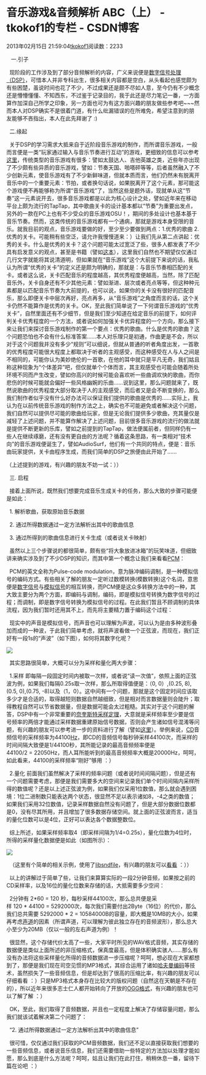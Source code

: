 # 音乐游戏&音频解析 ABC（上） - tkokof1的专栏 - CSDN博客

2013年02月15日 21:59:04[tkokof1](https://me.csdn.net/tkokof1)阅读数：2233


   一.引子

  现阶段的工作涉及到了部分音频解析的内容，广义来说便是[数字信号处理（DSP）](http://en.wikipedia.org/wiki/Digital_signal_processing)，可惜本人并非专科出生，很多相关内容都是空白，从头看起也感觉颇为有些困楚，虽说时间也花了不少，不过成果还是颇不尽如人意，至今仍有不少概念还是懵懵懂懂、不知西东，不过鉴于记录目的，我于此还是尽力笔记一番，一方面算作加深自己所学之印象，另一方面也可为有这方面兴趣的朋友做些参考吧~~~然而本人对DSP确实不是很着门道，有什么纰漏错误的在所难免，希望注意到的朋友能够不吝指出，本人在此先拜谢了 :)

  二.缘起

  关于DSP的学习需求大抵来自于近阶段音乐游戏的制作，而所谓音乐游戏，一般而言便是一类“玩家通过输入与音乐节奏进行互动”的游戏，更细致的信息可以参考[这里](http://en.wikipedia.org/wiki/Music_video_game)，传统类型的音乐游戏有很多：譬如太鼓达人、吉他英雄之类，近些年亦出现了不少颇有些异质的音乐游戏，譬如：节奏天国、啪嗒砰等等，后者虽然融入了不少创新元素，使音乐游戏有了不少新鲜味道，但就本质而言，他们仍然未有脱离开音乐中的一个重要元素：节拍，或者换句话说，如果脱离开了这个元素，那可能这个游戏便不再能够称为所谓“音乐游戏”了，当然这些是题外话，现就单从这“节奏”这一元素说开去，很多音乐游戏都是以此为核心设计之处，譬如近年来在移动平台上颇为流行的TapTap，其中歌曲关卡的设计基本都以“节奏”为重要出发点，另外的一款在PC上也有不少受众的音乐游戏OSU！，期间的多处设计也基本基于音乐节奏。然而，这类传统的音乐游戏都有一个通病，那就是游戏本身受限的音乐。就我目前的观点，音乐游戏要做的好，至少至少要做到两点：1.优秀的歌曲 2.优秀的关卡。可能稍有些空泛，请允许我慢慢道来：）让我们先从第二点讲起：优秀的关卡。什么是优秀的关卡？这个问题可能太过宽泛了些，很多人都发表了不少具有启发意义的观点，甚至是书籍（譬如[这本](http://www.google.com.hk/books?id=iX3oWHNf9hMC)），这里我们自然也不期望仅仅通过几行文字就能将其说清道明，但如果就在“音乐游戏”这个大前提下来说的话，我私认为所谓“优秀的关卡”的定义还是颇为明确的，那就是：与音乐节奏相匹配的关卡。或者这么说，关卡匹配音乐的程度越高，其优秀程度便越高，当然，除了匹配音乐外，关卡自身还有不少其他元素：譬如渐进、层次或者亮点等等，但这种种元素都是以匹配音乐节奏为大前提的，也可以说，如果你的关卡没有很好的匹配音乐，那么即便关卡中层次再好，亮点再多，从“音乐游戏”之角度而言的话，这个关卡仍然不能算作是优秀的关卡。OK，至此我们简单说了一下何谓音乐游戏的“优秀关卡”，自然里面还有不少细节，但是我们至少知道在给定音乐的前提下，如何评判关卡优秀程度的一个方法，或者说如何加强关卡优异程度的一个方向，那么接下来让我们来探讨音乐游戏制作的第一个要点：优秀的歌曲。什么是优秀的歌曲？这个问题恐怕也不会有什么标准答案……本人对乐理只是初通，作曲更是不会，所以对于这个问题我并没有多少“规则”可以细说，但就从普通的听者角度出发，一首歌的优秀程度可能很大程度上都取决于听者的主观感受，而这种感受在人与人之间是不相同的，可能你认为美妙绝伦的一首歌，在他的耳中就只是平凡无奇，我们姑且称这种现象为“个体差异”吧，但仅就单个个体而言，其主观感受也可能会随着所处环境不同而产生改变，譬如你高兴的时候可能会喜欢听一些曲调欢快的歌曲，而你悲伤的时候可能就会偏好一些风格幽婉的乐曲……说到这里，那么问题就来了，既然说歌曲的优秀程度大部分取决于人的主观感受，而后者又是会不断变换的，那么我们制作者似乎没有什么好办法可以保证我们提供的歌曲是优秀的……实际上，我认为在以前传统音乐游戏的制作方法之上，确实也不可能避免或者解决这个问题，我们自然可以提供尽可能的歌曲给玩家，但是无论我们提供多少歌曲，充其量仅是减轻了上述问题，并不能算作解决了上述问题，目前很多音乐游戏的流行的做法就是提供不断更新的乐库，譬如之前提到的TapTap，做法便属前者，但同样仍有一些人在继续琢磨，还有没有更自由的方法呢？循着这条思路，有一类相对“技术向”的音乐游戏便诞生了，譬如AudioSurf，他们有一个共同的特点，便是：音乐由玩家提供，关卡由程序生成，而我们简单的DSP之旅便由此开始了……

（上述提到的游戏，有兴趣的朋友不妨一试：））

  三. 启程

  接着上面所说，既然我们想要完成音乐生成关卡的任务，那么大致的步骤可能便是如此：

  1. 解析歌曲，获取原始音乐数据

  2. 通过所得数据通过一定方法解析出其中的歌曲信息

  3. 通过所得到的歌曲信息进行关卡生成（或者说关卡映射）

  虽然以上三个步骤说的都很简单，颇有些“将大象放进冰箱”的玩笑味道，但细致讲来确实涉及到了不少DSP的知识，而其中第一个概念让我们来看看[PCM](http://en.wikipedia.org/wiki/PCM)：

  PCM的英文全称为Pulse-code modulation，意为脉冲编码调制，是一种模拟信号的编码方式。有些相关了解的朋友一定听过数模转换(模数转换)这个名词，意思便是[数字信号](http://en.wikipedia.org/wiki/Digital_signal)与[模拟信号](http://en.wikipedia.org/wiki/Analog_signal)的相互转换，而PCM便是这众多转换方法中的一种，其大致主要分为两个方面，即编码与调制，编码，即是模拟信号转换为数字信号的过程；而调制，即是数字信号转换为模拟信号的过程。在此我们暂且不顾调制的具体流程，因为我们暂时还用其不上，而先将主要精力置于编码这个过程：

  现实中的声音是模拟信号，而声音也可以理解为声波，可以认为是由多种波形叠加而成的一种波，于此我们简单考虑，就将声波看做一个正弦波，而现在，我们正好有一段1s的“声波”（如下图），如何将其数字化呢？

![](https://img-my.csdn.net/uploads/201302/15/1360937009_2657.png)

  其实思路很简单，大概可以分为采样和量化两大步骤：

  1.采样 即每隔一段固定时间内被取一次样，或者说“读一次值”，依照上面的正弦波为例，如果我们每隔0.25s取一次样，那么所取得值便是：（0, 0）,(0.25, 8),(0.5, 0),(0.75, -8)以及（1，0）。这中间有一个问题，那就是这个固定时间应该取多少才是合适的，取得越短则数据自然越细致，但是相对而言数据量则会陡升；取得教程自然可以节省数据量，但是数据可能会太过粗糙。其实对于这个问题的解答，DSP中有一个非常重要的[奈奎斯特采样定理](http://en.wikipedia.org/wiki/Nyquist%E2%80%93Shannon_sampling_theorem)，大意就是采样频率至少要是信号频率的两倍才能通过采样数据重建原始信号数据，否则会产生诸如信号混淆等问题，有兴趣的朋友可以参考进一步的资料进行了解（譬如[这里](http://www.dspguide.com)）。举例来说，[CD](http://zh.wikipedia.org/wiki/CD)音频信号的采样频率为44100[Hz](http://zh.wikipedia.org/wiki/Hz)，即CD的音频信号每秒钟采样44100次，而采样的时间间隔大致便是1/44100秒，其所能记录的最高音频频率便是44100/2 = 22050Hz，而人耳所能听到的最高音频频率大概是20000Hz，呵呵，如此看来，44100的采样频率“刚好”够用 ：）

  2.量化 前面我们虽然解决了采样的频率问题（或者说时间间隔问题），但是还有一个问题需要考虑，那便是我们需要多大的空间来记录我们单个时间间隔内采样所得的数值呢？还是以上述正弦波为例，如果我们仅采用1位数值，那么就会遇到困境：1位二进制数只能表达两个状态，很显然不足以表示诸如8，-4之类的数值；如果我们采用32位数值，记录采样数据自然没有问题了，但是大部分数据位数都是0，没有尽其所用，并且增加了很多数据存储空间。就上面的正弦波而言，适当的量化位数可以是4位，正好可以表达各个数据整数位。

  综上所述，如果采样频率取4（即采样间隔为1/4=0.25s），量化位数为4位时，所得的采样量化数据便是如此（如图所示）：

![](https://img-my.csdn.net/uploads/201302/15/1360937017_4987.png)

  （这里有个简单的相关示例，使用了[libsndfile](http://www.mega-nerd.com/libsndfile/)，有兴趣的朋友可以[看看](https://github.com/tkokof/GitTest) ：））

  以上的讲解过于简单了些，让我们来算算实际的一段2分钟音频，如果按之前的CD采样率，以及16位的量化位数来存储的话，大抵需要多少空间：

  2分钟有 2*60 = 120 秒，每秒采样44100次，那么总共便是采样 120 * 44100 = 5292000次，每次我们需要付出2Byte（16位）的代价，那么我们总共需要 5292000 * 2 = 10584000B的容量，即大概是10MB的大小，如果再考虑[声道](http://en.wikipedia.org/wiki/Audio_channel)的因素（所谓声道，可以理解为彼此独立存在的音频波形），那么总大小至少为20MB（仅以一般的左右声道为例）！

  很显然，这个存储代价太高了一些，大家平时所见的WAV格式音频，其实存储的数据便是类似上面所述的非压缩格式，保真度最高，但是体积确实骇人……那么有没有办法将这些采样量化所得的音频数据进一步压缩呢？呵呵，想必现在大家都想到了，那便是我们现在司空见惯的MP3格式，其综合运用了诸如[哈夫曼编码](http://en.wikipedia.org/wiki/Huffman_coding)等技术，虽然损失了一些音频信息，但是却达到了很高的压缩比率，有兴趣的朋友可以仔细看看 ：）只是MP3格式本身存在比较大的版权问题（自然这在天朝是不存在的），所以近年来很多志士仁人都开始转向了开放的[OGG格式](http://www.xiph.org/ogg/)，有兴趣的朋友也可以了解了解 ：）

  OK，至此，我们取得了音频数据，并且也一定程度上解决了存储容量问题，那么我们就该试着解决第二个问题了：

  “2. 通过所得数据通过一定方法解析出其中的歌曲信息”

  很可惜，仅仅通过我们获取的PCM音频数据，我们还不足以直接获取我们想要的一些音频信息，或者说音乐信息，我们还需要借助一些特定的方法加以处理才能如愿，那么到底是什么方法呢？呵呵，姑且让我们在此打住，稍稍休息一番，留待下篇在论吧 ：）

